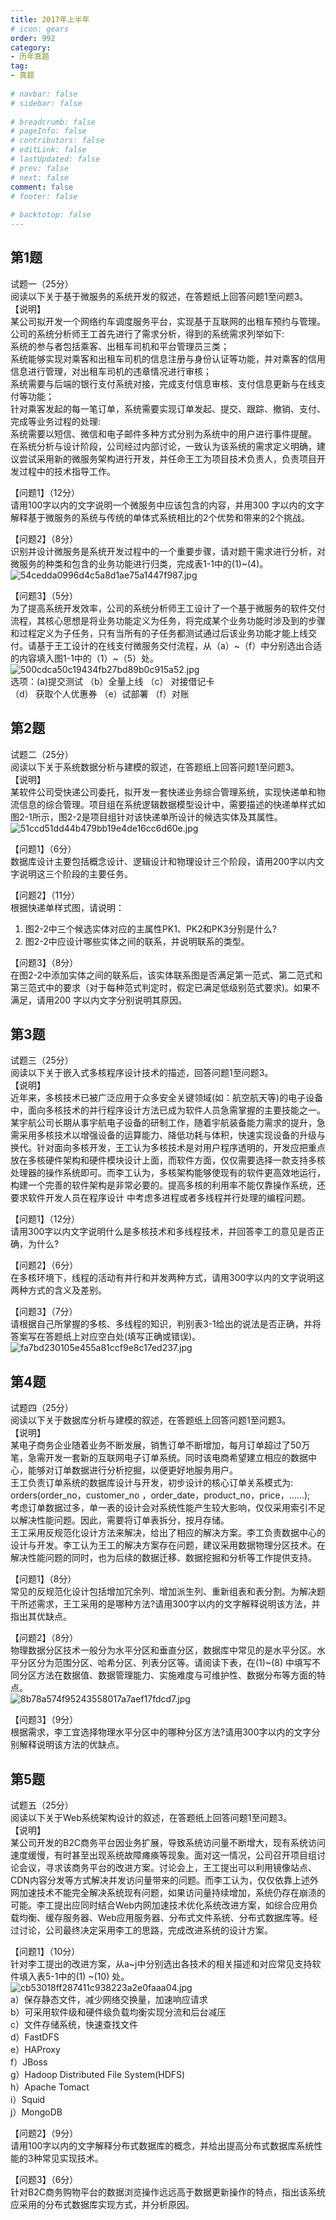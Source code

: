 ```yaml
---  
title: 2017年上半年  
# icon: gears  
order: 992  
category:  
- 历年真题  
tag:  
- 真题  
  
# navbar: false  
# sidebar: false  
  
# breadcrumb: false  
# pageInfo: false  
# contributors: false  
# editLink: false  
# lastUpdated: false  
# prev: false  
# next: false  
comment: false  
# footer: false  
  
# backtotop: false  
---  
```

## 第1题 ##

试题一（25分）  
阅读以下关于基于微服务的系统开发的叙述，在答题纸上回答问题1至问题3。  
【说明】  
某公司拟开发一个网络约车调度服务平台，实现基于互联网的出租车预约与管理。公司的系统分析师王工首先进行了需求分析，得到的系统需求列举如下:  
系统的参与者包括乘客、出租车司机和平台管理员三类；  
系统能够实现对乘客和出租车司机的信息注册与身份认证等功能，并对乘客的信用信息进行管理，对出租车司机的违章情况进行审核；  
系统需要与后端的银行支付系统对接，完成支付信息审核、支付信息更新与在线支付等功能；  
针对乘客发起的每一笔订单，系统需要实现订单发起、提交、跟踪、撤销、支付、完成等业务过程的处理:  
系统需要以短信、微信和电子邮件多种方式分别为系统中的用户进行事件提醒。  
在系统分析与设计阶段，公司经过内部讨论，一致认为该系统的需求定义明确，建议尝试采用新的微服务架构进行开发，并任命王工为项目技术负责人，负责项目开发过程中的技术指导工作。  
  
【问题1】（12分）  
请用100字以内的文字说明一个微服务中应该包含的内容，并用300 字以内的文字解释基于微服务的系统与传统的单体式系统相比的2个优势和带来的2个挑战。  
  
【问题2】（8分）  
识别并设计微服务是系统开发过程中的一个重要步骤，请对题干需求进行分析，对微服务的种类和包含的业务功能进行归类，完成表1-1中的(1)~(4)。  
![54cedda0996d4c5a8d1ae75a1447f987.jpg][]  
  
【问题3】（5分）  
为了提高系统开发效率，公司的系统分析师王工设计了一个基于微服务的软件交付流程，其核心思想是将业务功能定义为任务，将完成某个业务功能时涉及到的步骤和过程定义为子任务，只有当所有的子任务都测试通过后该业务功能才能上线交付。请基于王工设计的在线支付微服务交付流程，从（a）~（f）中分别选出合适的内容填入图1-1中的（1）~（5）处。  
![500cdca50c19434fb27bd89b0c915a52.jpg][]  
选项：(a)提交测试 （b）全量上线 （c） 对接借记卡  
（d） 获取个人优惠券 （e）试部署 （f）对账  


## 第2题 ##

试题二（25分）  
阅读以下关于系统数据分析与建模的叙述，在答题纸上回答问题1至问题3。  
【说明】  
某软件公司受快递公司委托，拟开发一套快递业务综合管理系统，实现快递单和物流信息的综合管理。项目组在系统逻辑数据模型设计中，需要描述的快递单样式如图2-1所示，图2-2是项目组针对该快递单所设计的候选实体及其属性。  
![51ccd51dd44b479bb19e4de16cc6d60e.jpg][]  
  
【问题1】（6分）  
数据库设计主要包括概念设计、逻辑设计和物理设计三个阶段，请用200字以内文字说明这三个阶段的主要任务。  
  
【问题2】（11分）  
根据快递单样式图，请说明：  
1) 图2-2中三个候选实体对应的主属性PK1、PK2和PK3分别是什么?  
2) 图2-2中应设计哪些实体之间的联系，并说明联系的类型。  
  
【问题3】（8分）  
在图2-2中添加实体之间的联系后，该实体联系图是否满足第一范式、第二范式和第三范式中的要求（对于每种范式判定时，假定已满足低级别范式要求)。如果不满足，请用200 字以内文字分别说明其原因。  


## 第3题 ##

试题三（25分）  
阅读以下关于嵌入式多核程序设计技术的描述，回答问题1至问题3。  
【说明】  
近年来，多核技术已被广泛应用于众多安全关键领域(如：航空航天等)的电子设备中，面向多核技术的并行程序设计方法已成为软件人员急需掌握的主要技能之一。某宇航公司长期从事宇航电子设备的研制工作，随着宇航装备能力需求的提升，急需采用多核技术以增强设备的运算能力、降低功耗与体积，快速实现设备的升级与换代。针对面向多核开发，王工认为多核技术是对用户程序透明的，开发应把重点放在多核硬件架构和硬件模块设计上面，而软件方面，仅仅需要选择一款支持多核处理器的操作系统即可。而李工认为，多核架构能够使现有的软件更高效地运行，构建一个完善的软件架构是非常必要的。提高多核的利用率不能仅靠操作系统，还要求软件开发人员在程序设计 中考虑多进程或者多线程并行处理的编程问题。  
  
【问题1】（12分）  
请用300字以内文字说明什么是多核技术和多线程技术，并回答李工的意见是否正确，为什么?  
  
【问题2】（6分）  
在多核环境下，线程的活动有并行和并发两种方式，请用300字以内的文字说明这两种方式的含义及差别。  
  
【问题3】（7分）  
请根据自己所掌握的多核、多线程的知识，判别表3-1给出的说法是否正确，并将答案写在答题纸上对应空白处(填写正确或错误)。  
![fa7bd230105e455a81ccf9e8c17ed237.jpg][]  


## 第4题 ##

试题四（25分）  
阅读以下关于数据库分析与建模的叙述，在答题纸上回答问题1至问题3。  
【说明】  
某电子商务企业随着业务不断发展，销售订单不断增加，每月订单超过了50万笔，急需开发一套新的互联网电子订单系统。同时该电商希望建立相应的数据中心，能够对订单数据进行分析挖掘，以便更好地服务用户。  
王工负责订单系统的数据库设计与开发，初步设计的核心订单关系模式为:  
orders(order\_no，customer\_no ，order\_date，product\_no，price，......);  
考虑订单数据过多，单一表的设计会对系统性能产生较大影响，仅仅采用索引不足以解决性能问题。因此，需要将订单表拆分，按月存储。  
王工采用反规范化设计方法来解决，给出了相应的解决方案。李工负责数据中心的设计与开发。李工认为王工的解决方案存在问题，建议采用数据物理分区技术。在解决性能问题的同时，也为后续的数据迁移、数据挖掘和分析等工作提供支持。  
  
【问题1】（8分）  
常见的反规范化设计包括增加冗余列、增加派生列、重新组表和表分割。为解决题干所述需求，王工采用的是哪种方法?请用300字以内的文字解释说明该方法，并指出其优缺点。  
  
【问题2】（8分）  
物理数据分区技术一般分为水平分区和垂直分区，数据库中常见的是水平分区。水平分区分为范围分区、哈希分区、列表分区等。请阅读下表，在(1)~(8) 中填写不同分区方法在数据值、数据管理能力、实施难度与可维护性、数据分布等方面的特点。  
![8b78a574f95243558017a7aef17fdcd7.jpg][]  
  
【问题3】（9分）  
根据需求，李工宜选择物理水平分区中的哪种分区方法?请用300字以内的文字分别解释说明该方法的优缺点。  


## 第5题 ##

试题五（25分）  
阅读以下关于Web系统架构设计的叙述，在答题纸上回答问题1至问题3。  
【说明】  
某公司开发的B2C商务平台因业务扩展，导致系统访问量不断增大，现有系统访问速度缓慢，有时甚至出现系统故障瘫痪等现象。面对这一情况，公司召开项目组讨论会议，寻求该商务平台的改进方案。讨论会上，王工提出可以利用镜像站点、CDN内容分发等方式解决并发访问量带来的问题。而李工认为，仅仅依靠上述外网加速技术不能完全解决系统现有问题，如果访问量持续增加，系统仍存在崩渍的可能。李工提出应同时结合Web内网加速技术优化系统改进方案，如综合应用负载均衡、缓存服务器、Web应用服务器、分布式文件系统、分布式数据库等。经过讨论，公司最终决定采用李工的思路，完成改进系统的设计方案。  
  
【问题1】（10分）  
针对李工提出的改进方案，从a~j中分别选出各技术的相关描述和对应常见支持软件填入表5-1中的(1) ~(10) 处。  
![cb53018ff287411c938223a2e0faaa04.jpg][]  
a）保存静态文件，减少网络交换量，加速响应请求  
b）可采用软件级和硬件级负载均衡实现分流和后台减压  
c）文件存储系统，快速查找文件  
d）FastDFS  
e）HAProxy  
f）JBoss  
g）Hadoop Distributed File System(HDFS)  
h）Apache Tomact  
i）Squid  
j）MongoDB  
  
【问题2】（9分）  
请用100字以内的文字解释分布式数据库的概念，并给出提高分布式数据库系统性能的3种常见实现技术。  
  
【问题3】（6分）  
针对B2C商务购物平台的数据浏览操作远远高于数据更新操作的特点，指出该系统应采用的分布式数据库实现方式，并分析原因。  



[54cedda0996d4c5a8d1ae75a1447f987.jpg]: https://www.xkxxkx.cn/file/exam/software/系统分析师/案例/第1题/54cedda0996d4c5a8d1ae75a1447f987.jpg
[500cdca50c19434fb27bd89b0c915a52.jpg]: https://www.xkxxkx.cn/file/exam/software/系统分析师/案例/第1题/500cdca50c19434fb27bd89b0c915a52.jpg
[51ccd51dd44b479bb19e4de16cc6d60e.jpg]: https://www.xkxxkx.cn/file/exam/software/系统分析师/案例/第2题/51ccd51dd44b479bb19e4de16cc6d60e.jpg
[fa7bd230105e455a81ccf9e8c17ed237.jpg]: https://www.xkxxkx.cn/file/exam/software/系统分析师/案例/第3题/fa7bd230105e455a81ccf9e8c17ed237.jpg
[8b78a574f95243558017a7aef17fdcd7.jpg]: https://www.xkxxkx.cn/file/exam/software/系统分析师/案例/第4题/8b78a574f95243558017a7aef17fdcd7.jpg
[cb53018ff287411c938223a2e0faaa04.jpg]: https://www.xkxxkx.cn/file/exam/software/系统分析师/案例/第5题/cb53018ff287411c938223a2e0faaa04.jpg
